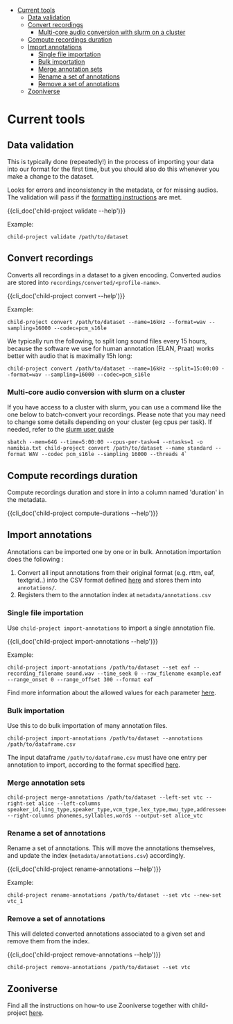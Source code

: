 - [Current tools](#current-tools)
  - [Data validation](#data-validation)
  - [Convert recordings](#convert-recordings)
    - [Multi-core audio conversion with slurm on a cluster](#multi-core-audio-conversion-with-slurm-on-a-cluster)
  - [Compute recordings duration](#compute-recordings-duration)
  - [Import annotations](#import-annotations)
    - [Single file importation](#single-file-importation)
    - [Bulk importation](#bulk-importation)
    - [Merge annotation sets](#merge-annotation-sets)
    - [Rename a set of annotations](#rename-a-set-of-annotations)
    - [Remove a set of annotations](#remove-a-set-of-annotations)
  - [Zooniverse](#zooniverse)


# Current tools

## Data validation

This is typically done (repeatedly!) in the process of importing your data into our format for the first time, but you should also do this whenever you make a change to the dataset.

Looks for errors and inconsistency in the metadata, or for missing audios. The validation will pass if the [formatting instructions](http://laac-lscp.github.io/ChildRecordsData/FORMATTING.html) are met.

{{cli_doc('child-project validate --help')}}

Example:

```
child-project validate /path/to/dataset
```

## Convert recordings

Converts all recordings in a dataset to a given encoding. Converted audios are stored into `recordings/converted/<profile-name>`.

{{cli_doc('child-project convert --help')}}

Example:

```
child-project convert /path/to/dataset --name=16kHz --format=wav --sampling=16000 --codec=pcm_s16le
```

We typically run the following, to split long sound files every 15 hours, because the software we use for human annotation (ELAN, Praat) works better with audio that is maximally 15h long:

```
child-project convert /path/to/dataset --name=16kHz --split=15:00:00 --format=wav --sampling=16000 --codec=pcm_s16le
```


### Multi-core audio conversion with slurm on a cluster

If you have access to a cluster with slurm, you can use a command like the one below to batch-convert your recordings. Please note that you may need to change some details depending on your cluster (eg cpus per task). If needed, refer to the [slurm user guide](https://slurm.schedmd.com/quickstart.html)

```
sbatch --mem=64G --time=5:00:00 --cpus-per-task=4 --ntasks=1 -o namibia.txt child-project convert /path/to/dataset --name standard --format WAV --codec pcm_s16le --sampling 16000 --threads 4`
```

## Compute recordings duration

Compute recordings duration and store in into a column named 'duration' in the metadata.

{{cli_doc('child-project compute-durations --help')}}


## Import annotations

Annotations can be imported one by one or in bulk. Annotation importation does the following :

1. Convert all input annotations from their original format (e.g. rttm, eaf, textgrid..) into the CSV format defined [here](https://laac-lscp.github.io/ChildRecordsData/FORMATTING.html#annotations-format) and stores them into `annotations/`.
2. Registers them to the annotation index at `metadata/annotations.csv`

### Single file importation

Use `child-project import-annotations` to import a single annotation file.

{{cli_doc('child-project import-annotations --help')}}

Example:

```
child-project import-annotations /path/to/dataset --set eaf --recording_filename sound.wav --time_seek 0 --raw_filename example.eaf --range_onset 0 --range_offset 300 --format eaf
```

Find more information about the allowed values for each parameter [here](http://laac-lscp.github.io/ChildRecordsData/FORMATTING.html#annotation-importation-input-format).

### Bulk importation

Use this to do bulk importation of many annotation files.

```
child-project import-annotations /path/to/dataset --annotations /path/to/dataframe.csv
```

The input dataframe `/path/to/dataframe.csv` must have one entry per annotation to import, according to the format specified [here](http://laac-lscp.github.io/ChildRecordsData/FORMATTING.html#annotation-importation-input-format).

### Merge annotation sets

```
child-project merge-annotations /path/to/dataset --left-set vtc --right-set alice --left-columns speaker_id,ling_type,speaker_type,vcm_type,lex_type,mwu_type,addresseee,transcription --right-columns phonemes,syllables,words --output-set alice_vtc
```

### Rename a set of annotations

Rename a set of annotations. This will move the annotations themselves, and update the index (`metadata/annotations.csv`) accordingly.

{{cli_doc('child-project rename-annotations --help')}}

Example:

```
child-project rename-annotations /path/to/dataset --set vtc --new-set vtc_1
```

### Remove a set of annotations

This will deleted converted annotations associated to a given set and remove them from the index.

{{cli_doc('child-project remove-annotations --help')}}

```
child-project remove-annotations /path/to/dataset --set vtc
```

## Zooniverse

Find all the instructions on how-to use Zooniverse together with child-project [here](http://laac-lscp.github.io/ChildRecordsData/ZOONIVERSE.html).
